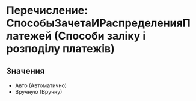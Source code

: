 ﻿# Перечисление: СпособыЗачетаИРаспределенияПлатежей (Способи заліку і розподілу платежів)

## Значения

- Авто (Автоматично)
- Вручную (Вручну)

